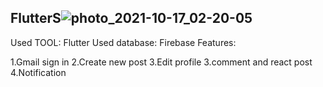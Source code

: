 ## FlutterS![photo_2021-10-17_02-20-05](https://user-images.githubusercontent.com/55844514/137618237-1adfac45-3b50-41a3-b2ad-ce70a18f418a.jpg)
Used TOOL: Flutter
Used database: Firebase
Features:

1.Gmail sign in
2.Create new post
3.Edit profile 
3.comment and react post
4.Notification
